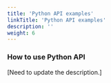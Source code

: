```yaml
---
title: 'Python API examples'
linkTitle: 'Python API examples'
description: ''
weight: 6
---
```


### How to use Python API
[Need to update the description.]
